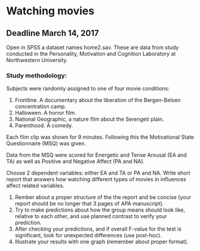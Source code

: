 # Watching movies

## Deadline March 14, 2017

Open in SPSS a dataset names home2.sav.
These are data from study conducted in the Personality, Motivation and Cognition Laboratory at Northwestern University. 

### Study methodology:
Subjects were randomly assigned to one of four movie conditions: 
  1. Frontline. A documentary about the liberation of the Bergen-Belsen concentration camp. 
  2. Halloween. A horror film. 
  3. National Geographic, a nature film about the Serengeti plain. 
  4. Parenthood. A comedy. 
  
Each film clip was shown for 9 minutes. Following this the Motivational State Questionnaire (MSQ) was given.

Data from the MSQ were scored for Energetic and Tense Arousal (EA and TA) as well as Positive and Negative Affect (PA and NA).

Choose 2 dependent variables: either EA and TA or PA and NA. Write short report that answers how watching different types of movies in
influences affect related variables.

1. Rember about a proper structure of the the report and be concise (your report should be no longer that 3 pages of APA manuscript).
2. Try to make predictions about how the group means should look like, relative to each other, and use planned contrast to verify your prediction.
3. After checking your predictions, and if overall F-value for the test is significant, look for unexpected differences (use post-hoc).
4. Illustrate your results with one graph (remember about proper format).

